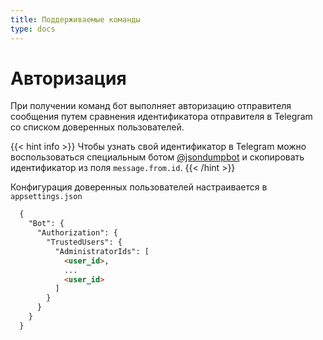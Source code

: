 ```yaml
---
title: Поддерживаемые команды
type: docs
---
```


# Авторизация

При получении команд бот выполняет авторизацию отправителя сообщения путем сравнения идентификатора отправителя в Telegram со списком доверенных пользователей.

{{< hint info >}}
Чтобы узнать свой идентификатор в Telegram можно воспользоваться специальным ботом [@jsondumpbot](https://t.me/jsondumpbot) и скопировать идентификатор из поля `message.from.id`.
{{< /hint >}}

Конфигурация доверенных пользователей настраивается в `appsettings.json`
```html
  {
    "Bot": {
      "Authorization": {
        "TrustedUsers": {
          "AdministratorIds": [
            <user_id>, 
            ... 
            <user_id>
          ]
        }
      }
    }
  }
```

